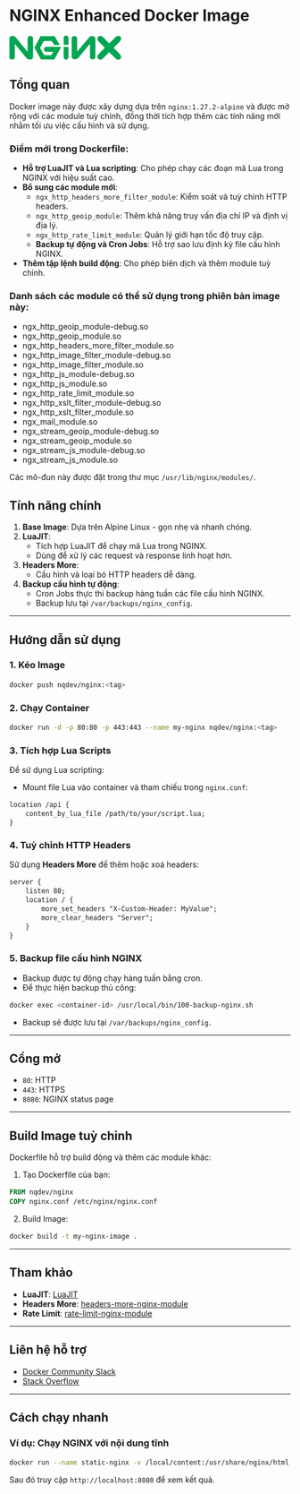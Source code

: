 # NGINX Enhanced Docker Image

![](https://raw.githubusercontent.com/docker-library/docs/01c12653951b2fe592c1f93a13b4e289ada0e3a1/nginx/logo.png)

## Tổng quan

Docker image này được xây dựng dựa trên `nginx:1.27.2-alpine` và được mở rộng với các module tuỳ chỉnh, đồng thời tích hợp thêm các tính năng mới nhằm tối ưu việc cấu hình và sử dụng.

### **Điểm mới trong Dockerfile**:

- **Hỗ trợ LuaJIT và Lua scripting**: Cho phép chạy các đoạn mã Lua trong NGINX với hiệu suất cao.
- **Bổ sung các module mới**:
  - `ngx_http_headers_more_filter_module`: Kiểm soát và tuỳ chỉnh HTTP headers.
  - `ngx_http_geoip_module`: Thêm khả năng truy vấn địa chỉ IP và định vị địa lý.
  - `ngx_http_rate_limit_module`: Quản lý giới hạn tốc độ truy cập.
  - **Backup tự động và Cron Jobs**: Hỗ trợ sao lưu định kỳ file cấu hình NGINX.
- **Thêm tập lệnh build động**: Cho phép biên dịch và thêm module tuỳ chỉnh.

### **Danh sách các module có thể sử dụng trong phiên bản image này**:

- ngx_http_geoip_module-debug.so
- ngx_http_geoip_module.so
- ngx_http_headers_more_filter_module.so
- ngx_http_image_filter_module-debug.so
- ngx_http_image_filter_module.so
- ngx_http_js_module-debug.so
- ngx_http_js_module.so
- ngx_http_rate_limit_module.so
- ngx_http_xslt_filter_module-debug.so
- ngx_http_xslt_filter_module.so
- ngx_mail_module.so
- ngx_stream_geoip_module-debug.so
- ngx_stream_geoip_module.so
- ngx_stream_js_module-debug.so
- ngx_stream_js_module.so

Các mô-đun này được đặt trong thư mục `/usr/lib/nginx/modules/`.

## **Tính năng chính**

1. **Base Image**: Dựa trên Alpine Linux - gọn nhẹ và nhanh chóng.
2. **LuaJIT**:
   - Tích hợp LuaJIT để chạy mã Lua trong NGINX.
   - Dùng để xử lý các request và response linh hoạt hơn.
3. **Headers More**:
   - Cấu hình và loại bỏ HTTP headers dễ dàng.
4. **Backup cấu hình tự động**:
   - Cron Jobs thực thi backup hàng tuần các file cấu hình NGINX.
   - Backup lưu tại `/var/backups/nginx_config`.

---

## **Hướng dẫn sử dụng**

### 1. **Kéo Image**

```bash
docker push nqdev/nginx:<tag>
```

### 2. **Chạy Container**

```bash
docker run -d -p 80:80 -p 443:443 --name my-nginx nqdev/nginx:<tag>
```

### 3. **Tích hợp Lua Scripts**

Để sử dụng Lua scripting:

- Mount file Lua vào container và tham chiếu trong `nginx.conf`:

```nginx
location /api {
    content_by_lua_file /path/to/your/script.lua;
}
```

### 4. **Tuỳ chỉnh HTTP Headers**

Sử dụng **Headers More** để thêm hoặc xoá headers:

```nginx
server {
    listen 80;
    location / {
        more_set_headers "X-Custom-Header: MyValue";
        more_clear_headers "Server";
    }
}
```

### 5. **Backup file cấu hình NGINX**

- Backup được tự động chạy hàng tuần bằng cron.
- Để thực hiện backup thủ công:

```bash
docker exec <container-id> /usr/local/bin/100-backup-nginx.sh
```

- Backup sẽ được lưu tại `/var/backups/nginx_config`.

---

## **Cổng mở**

- `80`: HTTP
- `443`: HTTPS
- `8080`: NGINX status page

---

## **Build Image tuỳ chỉnh**

Dockerfile hỗ trợ build động và thêm các module khác:

1. Tạo Dockerfile của bạn:

```Dockerfile
FROM nqdev/nginx
COPY nginx.conf /etc/nginx/nginx.conf
```

2. Build Image:

```bash
docker build -t my-nginx-image .
```

---

## **Tham khảo**

- **LuaJIT**: [LuaJIT](https://github.com/LuaJIT/LuaJIT)
- **Headers More**: [headers-more-nginx-module](https://github.com/openresty/headers-more-nginx-module)
- **Rate Limit**: [rate-limit-nginx-module](https://github.com/weserv/rate-limit-nginx-module)

---

## **Liên hệ hỗ trợ**

- [Docker Community Slack](https://dockr.ly/comm-slack)
- [Stack Overflow](https://stackoverflow.com/questions/tagged/nginx)

---

## **Cách chạy nhanh**

### Ví dụ: Chạy NGINX với nội dung tĩnh

```bash
docker run --name static-nginx -v /local/content:/usr/share/nginx/html:ro -p 8080:80 my-nginx-image
```

Sau đó truy cập `http://localhost:8080` để xem kết quả.
